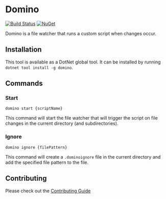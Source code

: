 # Domino

[![Build Status](https://dev.azure.com/dillon-adams/GitHub/_apis/build/status/Domino)](https://dev.azure.com/dillon-adams/GitHub/_build/latest?definitionId=6)  [![NuGet](https://img.shields.io/nuget/v/domino.svg)](https://www.nuget.org/packages/domino/)

Domino is a file watcher that runs a custom script when changes occur.

## Installation

This tool is available as a DotNet global tool. It can be installed by running `dotnet tool install -g domino`.

## Commands

### Start

`domino start {scriptName}`

This command will start the file watcher that will trigger the script on file changes in the current directory (and subdirectories).

### Ignore

`domino ignore {filePattern}`

This command will create a `.dominoignore` file in the current directory and add the specified file pattern to the file. 

## Contributing

Please check out the [Contributing Guide](http://github.com/DillonAd/Domino/blob/master/CONTRIBUTING.md)
